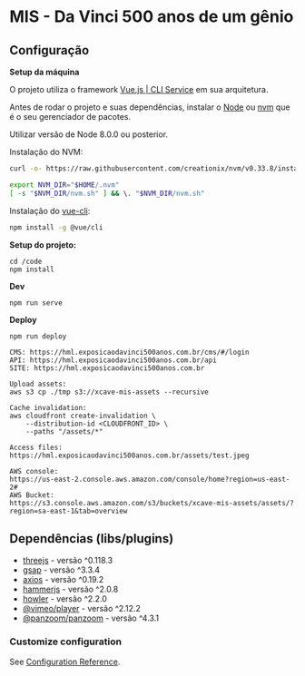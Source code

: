 # MIS - Da Vinci 500 anos de um gênio

## Configuração

**Setup da máquina**

O projeto utiliza o framework [Vue.js | CLI Service](https://cli.vuejs.org/guide/cli-service.html) em sua arquitetura.

Antes de rodar o projeto e suas dependências, instalar o [Node](https://nodejs.org/) ou [nvm](https://github.com/creationix/nvm/blob/master/README.md) que é o seu gerenciador de pacotes.

Utilizar versão de Node 8.0.0 ou posterior.

Instalação do NVM:
``` bash
curl -o- https://raw.githubusercontent.com/creationix/nvm/v0.33.8/install.sh | bash

export NVM_DIR="$HOME/.nvm"
[ -s "$NVM_DIR/nvm.sh" ] && \. "$NVM_DIR/nvm.sh"
```

Instalação do [vue-cli](https://github.com/vuejs/vue-cli):

``` bash
npm install -g @vue/cli
```

**Setup do projeto:**
```
cd /code
npm install
```

**Dev**
```
npm run serve
```

**Deploy**
```
npm run deploy

CMS: https://hml.exposicaodavinci500anos.com.br/cms/#/login
API: https://hml.exposicaodavinci500anos.com.br/api
SITE: https://hml.exposicaodavinci500anos.com.br

Upload assets: 
aws s3 cp ./tmp s3://xcave-mis-assets --recursive

Cache invalidation:
aws cloudfront create-invalidation \
    --distribution-id <CLOUDFRONT_ID> \
    --paths "/assets/*"

Access files:
https://hml.exposicaodavinci500anos.com.br/assets/test.jpeg

AWS console:
https://us-east-2.console.aws.amazon.com/console/home?region=us-east-2#
AWS Bucket:
https://s3.console.aws.amazon.com/s3/buckets/xcave-mis-assets/assets/?region=sa-east-1&tab=overview
```

## Dependências (libs/plugins)

- [threejs](https://threejs.org/) - versão ^0.118.3
- [gsap](https://greensock.com/gsap) - versão ^3.3.4
- [axios](https://github.com/axios/axios) - versão ^0.19.2
- [hammerjs](https://hammerjs.github.io/) - versão ^2.0.8
- [howler](https://howlerjs.com/) - versão ^2.2.0
- [@vimeo/player](https://github.com/vimeo/player.js/) - versão ^2.12.2
- [@panzoom/panzoom](https://github.com/timmywil/panzoom/) - versão ^4.3.1

### Customize configuration
See [Configuration Reference](https://cli.vuejs.org/config/).
